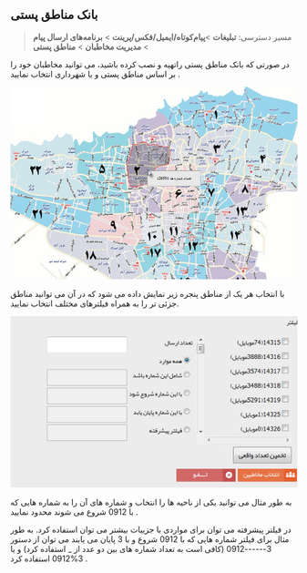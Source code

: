 ﻿## بانک مناطق پستی

> مسیر دسترسی:  **تبلیغات** >**پیام‌کوتاه/ایمیل/فکس/پرینت** > **برنامه‌های ارسال پیام** > **مدیریت مخاطبان** > **مناطق پستی**

در صورتی که بانک مناطق پستی راتهیه و نصب کرده باشید، می توانید مخاطبان خود را بر اساس مناطق پستی و یا شهرداری انتخاب نمایید .


![](TehranPostPart1.jfif)


با انتخاب هر یک از مناطق پنجره زیر نمایش داده می شود که در آن می توانید مناطق جزئی تر را به همراه فیلترهای مختلف انتخاب نمایید.

![](TehranPostPart2.jfif)

به طور مثال می توانید یکی از ناحیه ها را انتخاب و شماره های آن را به شماره هایی که با 0912 شروع می شوند محدود نمایید .

در فیلتر پیشرفته می توان برای مواردی با جزییات بیشتر می توان استفاده کرد. به طور مثال برای فیلتر شماره هایی که با 0912 شروع و با 3 پایان می یابند می توان از دستور  3------0912 (کافی است به تعداد شماره های بین دو عدد از _ استفاده کرد)  و یا 3%0912 استفاده کرد .
